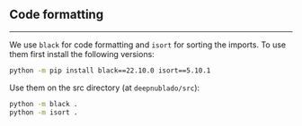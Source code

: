 ## Code formatting
----------------------

We use ```black``` for code formatting and ```isort``` for sorting the imports.
To use them first install the following versions:

```bash
python -m pip install black==22.10.0 isort==5.10.1
```

Use them on the src directory (at ```deepnublado/src```):

```bash
python -m black .
python -m isort .
```